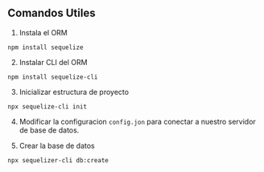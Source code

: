 ## Comandos Utiles

1. Instala el ORM

```
npm install sequelize
```

2. Instalar CLI del ORM

```
npm install sequelize-cli
```

3. Inicializar estructura de proyecto

```
npx sequelize-cli init
```

4. Modificar la configuracion `config.jon` para conectar a nuestro servidor de base de datos.

5. Crear la base de datos

```
npx sequelizer-cli db:create
```
